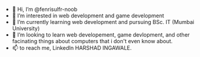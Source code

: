 - 👋 Hi, I’m @fenrisulfr-noob
- 👀 I’m interested in web development and game development 
- 🌱 I’m currently learning web development and pursuing BSc. IT (Mumbai University)
- 💞️ I’m looking to learn web developement, game devlopment, and other facinating things about computers that i don't even know about.
- 📫 to reach me, LinkedIn HARSHAD INGAWALE.

<!---
fenrisulfr-noob/fenrisulfr-noob is a ✨ special ✨ repository because its `README.md` (this file) appears on your GitHub profile.
You can click the Preview link to take a look at your changes.
--->

